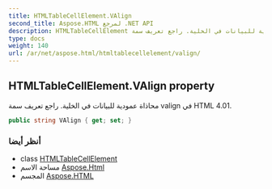 ```yaml
---
title: HTMLTableCellElement.VAlign
second_title: Aspose.HTML لمرجع .NET API
description: HTMLTableCellElement ملكية. محاذاة عمودية للبيانات في الخلية. راجع تعريف سمة valign في HTML 4.01.
type: docs
weight: 140
url: /ar/net/aspose.html/htmltablecellelement/valign/
---
```

## HTMLTableCellElement.VAlign property

محاذاة عمودية للبيانات في الخلية. راجع تعريف سمة valign في HTML 4.01.

```csharp
public string VAlign { get; set; }
```

### أنظر أيضا

* class [HTMLTableCellElement](../)
* مساحة الاسم [Aspose.Html](../../htmltablecellelement/)
* المجسم [Aspose.HTML](../../../)


